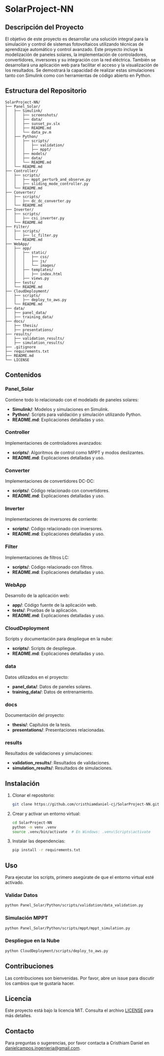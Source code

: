 # SolarProject-NN

## Descripción del Proyecto

El objetivo de este proyecto es desarrollar una solución integral para la simulación y control de sistemas fotovoltaicos utilizando técnicas de aprendizaje automático y control avanzado. Este proyecto incluye la modelización de paneles solares, la implementación de controladores, convertidores, inversores y su integración con la red eléctrica. También se desarrollará una aplicación web para facilitar el acceso y la visualización de los resultados. Se demostrará la capacidad de realizar estas simulaciones tanto con Simulink como con herramientas de código abierto en Python.

## Estructura del Repositorio

```plaintext
SolarProject-NN/
├── Panel_Solar/
│   ├── Simulink/
│   │   ├── screenshots/
│   │   ├── data/
│   │   ├── sunset_pv.slx
│   │   ├── README.md
│   │   └── data_pv.m
│   ├── Python/
│   │   ├── scripts/
│   │   │   ├── validation/
│   │   │   ├── mppt/
│   │   ├── models/
│   │   ├── data/
│   │   └── README.md
│   └── README.md
├── Controller/
│   ├── scripts/
│   │   ├── mppt_perturb_and_observe.py
│   │   ├── sliding_mode_controller.py
│   └── README.md
├── Converter/
│   ├── scripts/
│   │   ├── dc_dc_converter.py
│   └── README.md
├── Inverter/
│   ├── scripts/
│   │   ├── csi_inverter.py
│   └── README.md
├── Filter/
│   ├── scripts/
│   │   ├── lc_filter.py
│   └── README.md
├── WebApp/
│   ├── app/
│   │   ├── static/
│   │   │   ├── css/
│   │   │   ├── js/
│   │   │   └── images/
│   │   ├── templates/
│   │   │   ├── index.html
│   │   ├── views.py
│   ├── tests/
│   └── README.md
├── CloudDeployment/
│   ├── scripts/
│   │   ├── deploy_to_aws.py
│   └── README.md
├── data/
│   ├── panel_data/
│   ├── training_data/
├── docs/
│   ├── thesis/
│   ├── presentations/
├── results/
│   ├── validation_results/
│   ├── simulation_results/
├── .gitignore
├── requirements.txt
├── README.md
└── LICENSE
```

## Contenidos

### Panel_Solar

Contiene todo lo relacionado con el modelado de paneles solares:
- **Simulink/**: Modelos y simulaciones en Simulink.
- **Python/**: Scripts para validación y simulación utilizando Python.
- **README.md**: Explicaciones detalladas y uso.

### Controller

Implementaciones de controladores avanzados:
- **scripts/**: Algoritmos de control como MPPT y modos deslizantes.
- **README.md**: Explicaciones detalladas y uso.

### Converter

Implementaciones de convertidores DC-DC:
- **scripts/**: Código relacionado con convertidores.
- **README.md**: Explicaciones detalladas y uso.

### Inverter

Implementaciones de inversores de corriente:
- **scripts/**: Código relacionado con inversores.
- **README.md**: Explicaciones detalladas y uso.

### Filter

Implementaciones de filtros LC:
- **scripts/**: Código relacionado con filtros.
- **README.md**: Explicaciones detalladas y uso.

### WebApp

Desarrollo de la aplicación web:
- **app/**: Código fuente de la aplicación web.
- **tests/**: Pruebas de la aplicación.
- **README.md**: Explicaciones detalladas y uso.

### CloudDeployment

Scripts y documentación para despliegue en la nube:
- **scripts/**: Scripts de despliegue.
- **README.md**: Explicaciones detalladas y uso.

### data

Datos utilizados en el proyecto:
- **panel_data/**: Datos de paneles solares.
- **training_data/**: Datos de entrenamiento.

### docs

Documentación del proyecto:
- **thesis/**: Capítulos de la tesis.
- **presentations/**: Presentaciones relacionadas.

### results

Resultados de validaciones y simulaciones:
- **validation_results/**: Resultados de validaciones.
- **simulation_results/**: Resultados de simulaciones.

## Instalación

1. Clonar el repositorio:
    ```sh
    git clone https://github.com/cristhiamdaniel-cj/SolarProject-NN.git
    ```

2. Crear y activar un entorno virtual:
    ```sh
    cd SolarProject-NN
    python -m venv .venv
    source .venv/bin/activate  # En Windows: .venv\Scripts\activate
    ```

3. Instalar las dependencias:
    ```sh
    pip install -r requirements.txt
    ```

## Uso

Para ejecutar los scripts, primero asegúrate de que el entorno virtual esté activado.

### Validar Datos

```sh
python Panel_Solar/Python/scripts/validation/data_validation.py
```

### Simulación MPPT

```sh
python Panel_Solar/Python/scripts/mppt/mppt_simulation.py
```

### Despliegue en la Nube

```sh
python CloudDeployment/scripts/deploy_to_aws.py
```

## Contribuciones

Las contribuciones son bienvenidas. Por favor, abre un issue para discutir los cambios que te gustaría hacer.

## Licencia

Este proyecto está bajo la licencia MIT. Consulta el archivo [LICENSE](LICENSE) para más detalles.

## Contacto

Para preguntas o sugerencias, por favor contacta a Cristhiam Daniel en [danielcampos.ingenieria@gmail.com](mailto:tu-email@example.com).

